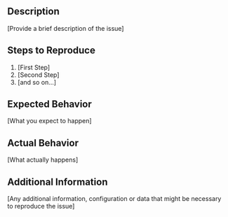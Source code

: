 ## Description
[Provide a brief description of the issue]

## Steps to Reproduce
1. [First Step]
2. [Second Step]
3. [and so on...]

## Expected Behavior
[What you expect to happen]

## Actual Behavior
[What actually happens]

## Additional Information
[Any additional information, configuration or data that might be necessary to reproduce the issue]